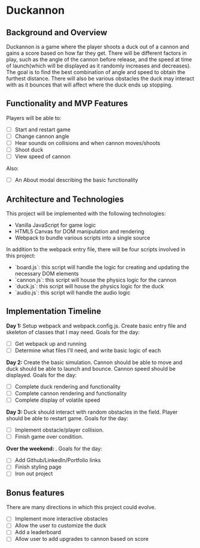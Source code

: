# Duckannon

## Background and Overview

Duckannon is a game where the player shoots a duck out of a cannon and gains a score based on how far they get. There will be different factors in play, such as the angle of the cannon before release, and the speed at time of launch(which will be displayed as it randomly increases and decreases). The goal is to find the best combination of angle and speed to obtain the furthest distance. There will also be various obstacles the duck may interact with as it bounces that will affect where the duck ends up stopping.
    
## Functionality and MVP Features
  
  Players will be able to:
  - [ ] Start and restart game
  - [ ] Change cannon angle
  - [ ] Hear sounds on collisions and when cannon moves/shoots
  - [ ] Shoot duck
  - [ ] View speed of cannon
  
  Also:
  - [ ] An About modal describing the basic functionality
    
## Architecture and Technologies

  This project will be implemented with the following technologies:
  <ul>
    <li>Vanilla JavaScript for game logic</li>
    <li>HTML5 Canvas for DOM manipulation and rendering</li>
    <li>Webpack to bundle various scripts into a single source</li>
  </ul>
  
  In addition to the webpack entry file, there will be four scripts involved in this project:
  <ul>
    <li> `board.js`: this script will handle the logic for creating and updating the necessary DOM elements</li>
    <li>`cannon.js`: this script will house the physics logic for the cannon</li>
    <li>`duck.js`: this script will house the physics logic for the duck</li>
    <li>`audio.js`: this script will handle the audio logic</li>
  </ul>
  
## Implementation Timeline
  <b>Day 1: </b>Setup webpack and webpack.config.js. Create basic entry file and skeleton of classes that I may need. Goals for the day:
  - [ ] Get webpack up and running
  - [ ] Determine what files I'll need, and write basic logic of each
  
  <b>Day 2: </b>Create the basic simulation. Cannon should be able to move and duck should be able to launch and bounce. Cannon speed should be displayed. Goals for the day:
  - [ ] Complete duck rendering and functionality
  - [ ] Complete cannon rendering and functionality
  - [ ] Complete display of volatile speed
  
  <b>Day 3: </b>Duck should interact with random obstacles in the field. Player should be able to restart game. Goals for the day:
  - [ ] Implement obstacle/player collision.
  - [ ] Finish game over condition.
  
  <b>Over the weekend: </b>. Goals for the day:
  - [ ] Add Github/LinkedIn/Portfolio links
  - [ ] Finish styling page
  - [ ] Iron out project
  
  ## Bonus features
  
  There are many directions in which this project could evolve.
   - [ ] Implement more interactive obstacles
   - [ ] Allow the user to customize the duck
   - [ ] Add a leaderboard
   - [ ] Allow user to add upgrades to cannon based on score
